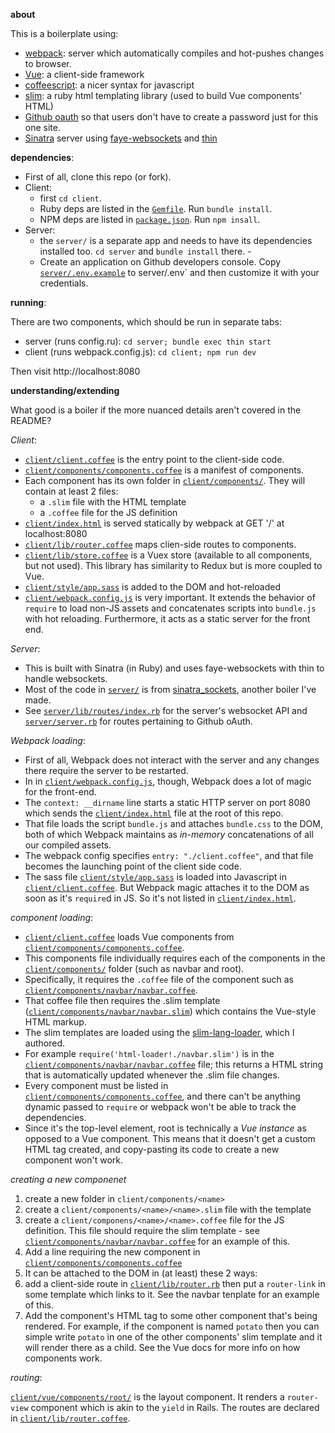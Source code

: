 **about**

This is a boilerplate using:

- [webpack](https://webpack.github.io/):
  server which automatically compiles and hot-pushes changes to browser.
- [Vue](https://vuejs.org/):
  a client-side framework
- [coffeescript](http://coffeescript.org/):
  a nicer syntax for javascript
- [slim](http://slim-lang.com/):
  a ruby html templating library (used to build Vue components' HTML)
- [Github oauth](https://developer.github.com/v3/oauth/)
  so that users don't have to create a password just for this one site.
- [Sinatra](www.sinatrarb.com/)
  server using [faye-websockets](https://github.com/faye/faye-websocket-ruby)
  and [thin](https://github.com/macournoyer/thin)

**dependencies**:

- First of all, clone this repo (or fork).
- Client:
  - first `cd client`. 
  - Ruby deps are listed in the [`Gemfile`](./client/Gemfile). Run `bundle install`.
  - NPM deps are listed in [`package.json`](./client/package.json). Run `npm insall`.
- Server:
  - the `server/` is a separate app and needs to have its dependencies installed
    too. `cd server` and `bundle install` there. - 
  - Create an application on Github developers console. Copy
    [`server/.env.example`](./server/.env.example) to server/.env` and then
    customize it with your credentials.

**running**:

There are two components, which should be run in separate tabs:

- server (runs config.ru): `cd server; bundle exec thin start`
- client (runs webpack.config.js): `cd client; npm run dev`

Then visit http://localhost:8080

**understanding/extending** 

What good is a boiler if the more nuanced details aren't covered in the README?

_Client_:

- [`client/client.coffee`](./client/client.coffee)
  is the entry point to the client-side code.
- [`client/components/components.coffee`](./client/components/components.coffee)
  is a manifest of components.
- Each component has its own folder in [`client/components/`](./client/components/).
  They will contain at least 2 files:
  - a `.slim` file with the HTML template
  - a `.coffee` file for the JS definition
- [`client/index.html`](./client/index.html)
  is served statically by webpack at GET '/' at localhost:8080
- [`client/lib/router.coffee`](./client/lib/router.coffee)
  maps clien-side routes to components.
- [`client/lib/store.coffee`](./client/lib/store.coffee)
  is a Vuex store (available to all components, but not used).
  This library has similarity to Redux but is more coupled to Vue.
- [`client/style/app.sass`](./client/style/app.sass)
  is added to the DOM and hot-reloaded
- [`client/webpack.config.js`](client/webpack.config.js)
  is very important. It extends the behavior of
  `require` to load non-JS assets and concatenates scripts into
  `bundle.js` with hot reloading. Furthermore, it acts as a static
  server for the front end.

_Server_:

- This is built with Sinatra (in Ruby) and uses faye-websockets with thin to
  handle websockets.
- Most of the code in [`server/`](./server/)
  is from [sinatra_sockets](http://github.com/maxpleaner/sinatra_sockets),
  another boiler I've made. 
- See [`server/lib/routes/index.rb`](./server/lib/routes/index.rb)
  for the server's websocket API and [`server/server.rb`](./server/server.rb)
  for routes pertaining to Github oAuth.

_Webpack loading_:

- First of all, Webpack does not interact with the server and any changes there
  require the server to be restarted.
- In in [`client/webpack.config.js`](./client/webpack.config.js),
  though, Webpack does a lot of magic for the front-end.
- The `context: __dirname` line starts a static HTTP server on port 8080 which sends
  the [`client/index.html`](./client/index.html)
  file at the root of this repo.
- That file loads the script `bundle.js` and attaches `bundle.css` to the DOM,
  both of which Webpack maintains as _in-memory_ concatenations of all our compiled assets.
- The webpack config specifies `entry: "./client.coffee"`, and that file becomes
  the launching point of the client side code.
- The sass file [`client/style/app.sass`](./client/style/app.sass)
  is loaded into Javascript in [`client/client.coffee`](./client/client.coffee).
  But Webpack magic attaches it to the DOM as soon as it's `require`d in JS. So it's
  not listed in [`client/index.html`](./client/index.html). 

_component loading_:

- [`client/client.coffee`](./client/client.coffee) loads Vue components from
  [`client/components/components.coffee`](./client/components/components.coffee).
- This components file individually requires each of the components in the
  [`client/components/`](./client/components/) folder (such as navbar and root).
- Specifically, it requires the `.coffee` file of the component such as
  [`client/components/navbar/navbar.coffee`](./client/components/navbar/navbar.coffee).
- That coffee file then requires the .slim template
  ([`client/components/navbar/navbar.slim`](./client/components/navbar/navbar.slim))
  which contains the Vue-style HTML markup.
- The slim templates are loaded using the
  [slim-lang-loader](http://github.com/maxpleaner/slim-lang-loader), which I authored.
- For example `require('html-loader!./navbar.slim')` is in the
  [`client/components/navbar/navbar.coffee`](./client/components/navbar/navbar.coffee)
  file;
  this returns a HTML string that is automatically updated whenever the .slim file changes.
- Every component must be listed in 
  [`client/components/components.coffee`](./client/components/components.coffee),
  and there can't be anything dynamic passed to `require` or webpack won't be able to track the dependencies.
- Since it's the top-level element, root is technically a _Vue instance_ as
  opposed to a Vue component. This means that it doesn't get a custom HTML tag created,
  and copy-pasting its code to create a new component won't work.

_creating a new componenet_

1. create a new folder in `client/components/<name>`
2. create a `client/components/<name>/<name>.slim` file with the template
3. create a `client/componens/<name>/<name>.coffee` file for the JS definition.
  This file should require the slim template - 
  see [`client/components/navbar/navbar.coffee`](./client/components/navbar/navbar.coffee)
  for an example of this.
4. Add a line requiring the new component in
  [`client/components/components.coffee`](./client/components/components.coffee)
5. It can be attached to the DOM in (at least) these 2 ways:
  1. add a client-side route in
     [`client/lib/router.rb`](./client/lib/router.rb) then put a `router-link`
     in some template which links to it. See the navbar tenplate for an example of this.
  2. Add the component's HTML tag to some other component that's being rendered.
     For example, if the component is named `potato` then you can simple write
     `potato` in one of the other components' slim template and it will render
     there as a child. See the Vue docs for more info on how components work.

_routing_:

[`client/vue/components/root/`](./client/vue/components/root/) is the layout component.
It renders a `router-view` component which is akin to the `yield` in Rails.
The routes are declared in [`client/lib/router.coffee`](./client/lib/router.coffee).

